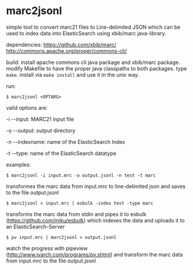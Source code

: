 # marc2jsonl
simple tool to convert marc21 files to Line-delimited JSON which can be used to index data into ElasticSearch using xbib/marc java-library.

dependencies:
https://github.com/xbib/marc/
http://commons.apache.org/proper/commons-cli/

build:
install apache commons cli java package and xbib/marc package.
modify Makefile to have the proper java classpaths to both packages.
type `make`. install via `make install` and use it in the unix way.

run:

`$ marc2jsonl <OPTARG>`

valid options are:

-i --input:	MARC21 input file

-o --output: 	output directory

-n --indexname: name of the ElasticSearch Index

-t --type:	name of the ElasticSearch datatype


examples:

`$ marc2jsonl -i input.mrc -o output.jsonl -n test -t marc`

transformes the marc data from input.mrc to line-delimited json and saves to the file output.jsonl


`$ marc2jsonl < input.mrc | esbulk -index test -type marc`

transforms the marc data from stdin and pipes it to esbulk (https://github.com/miku/esbulk) which indexes the data and uploads it to an ElasticSearch-Server


`$ pv input.mrc | marc2jsonl > output.jsonl`

watch the progress with pipeview (http://www.ivarch.com/programs/pv.shtml) and transform the marc data from input.mrc to the file output.jsonl
